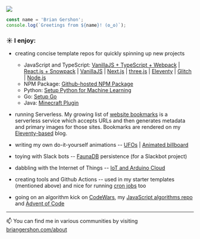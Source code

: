 <p>
    <a href="https://unsplash.com/@krisroller?utm_source=unsplash&amp;utm_medium=referral&amp;utm_content=creditCopyText"><img src="https://images.unsplash.com/photo-1468276311594-df7cb65d8df6?ixlib=rb-1.2.1&ixid=eyJhcHBfaWQiOjM4MDM3fQ&w=1024&h=120&fit=crop&fm=png&mask=corners&corner-radius=20,20,0,0&mask-bg=00FF0000&txt=Photo%20by%20Kristopher%20Roller.&txt-size=14&txt-pad=6&txt-align=bottom,right&txt-color=FFF&txt-font=sans-serif&fp-x=.825&fp-y=.35" /></a>
</p>

```JavaScript
const name = 'Brian Gershon';
console.log(`Greetings from ${name}! (ʘ‿ʘ)`);
```

### ☀️ I enjoy:

- creating concise template repos for quickly spinning up new projects
    - JavaScript and TypeScript: [VanillaJS + TypeScript + Webpack](https://github.com/briangershon/typescript-webpack-starter) | [React.js + Snowpack](https://github.com/briangershon/react-minimal) | [VanillaJS](https://github.com/briangershon/vanilla-js-minimal) | [Next.js](https://github.com/briangershon/nextjs-starter) | [three.js](https://github.com/briangershon/threejs-minimal) | [Eleventy](https://github.com/briangershon/eleventy-minimal) | [Glitch](https://github.com/briangershon/glitch-minimal) | [Node.js](https://github.com/briangershon/nodejs-minimal)
    - NPM Package: [Github-hosted NPM Package](https://github.com/briangershon/npm-package-minimal)
    - Python: [Setup Python for Machine Learning](https://github.com/briangershon/setup-python-for-machine-learning)
    - Go: [Setup Go](https://github.com/briangershon/setup-go)
    - Java: [Minecraft Plugin](https://github.com/briangershon/minecraft-plugin)

- running Serverless. My growing list of [website bookmarks](https://www.briangershon.com/bookmarks/) is a serverless service which accepts URLs and then generates metadata and primary images for those sites. Bookmarks are rendered on my [Eleventy-based](https://www.briangershon.com/blog/choose-your-own-adventure-with-eleventy/) blog.

- writing my own do-it-yourself animations -- [UFOs](https://briangershon.github.io/ufo/) | [Animated billboard](https://marbles.briangershon.com/)

- toying with Slack bots -- [FaunaDB](https://github.com/briangershon/team-rotation-faunadb) persistence (for a Slackbot project)

- dabbling with the Internet of Things -- [IoT and Arduino Cloud](https://www.briangershon.com/blog/arduino-iot-explore-kit-getting-started-air-quality-sunrise-sunset/)

- creating tools and Github Actions -- used in my starter templates (mentioned above) and nice for running [cron jobs](https://github.com/briangershon/github-actions-cron) too

- going on an algorithm kick on [CodeWars](https://www.codewars.com/users/briangershon), my [JavaScript algorithms repo](https://github.com/briangershon/algorithms-in-javascript) and [Advent of Code](https://adventofcode.com/)

---

📫 You can find me in various communities by visiting [briangershon.com/about](https://www.briangershon.com/about/)
